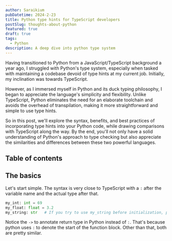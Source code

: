 ```yaml
---
author: Saraikium
pubDatetime: 2024-2-23
title: Python type hints for TypeScript developers
postSlug: thoughts-about-python
featured: true
draft: true
tags:
  - Python
description: A deep dive into python type system
---
```


Having transitioned to Python from a JavaScript/TypeScript background a year ago,
I struggled with Python's type system, especially when tasked with maintaining a codebase devoid of type hints at my current job.
Initially, my inclination was towards TypeScript.

However, as I immersed myself in Python and its duck typing philosophy, I began to appreciate the language's simplicity and flexibility.
Unlike TypeScript, Python eliminates the need for an elaborate toolchain and avoids the overhead of transpilation, making it more straightforward and simple to use type hints.

So in this post, we'll explore the syntax, benefits, and best practices of incorporating type hints into your Python code, while drawing comparisons with TypeScript along the way.
By the end, you'll not only have a solid understanding of Python's approach to type checking but also appreciate the similarities and differences between these two powerful languages.

## Table of contents

## The basics

Let's start simple. The syntax is very close to TypeScript with a `:` after the variable name and the actual type after that.

```python
my_int: int = 69
my_float: float = 3.2
my_string: str   # If you try to use my_string before initialization, python will throw a NameError
```

Notice the `->` to annotate return type in Python instead of `:`. That's because python uses `:` to denote the start of the function block. Other than that, both are pretty similar.
